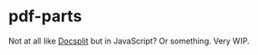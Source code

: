 # pdf-parts

Not at all like [Docsplit](https://documentcloud.github.io/docsplit/) but in JavaScript? Or something. Very WIP.
